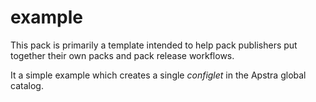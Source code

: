 # example

This pack is primarily a template intended to help pack publishers put together their own packs and pack release workflows.

It a simple example which creates a single _configlet_ in the Apstra global catalog.
